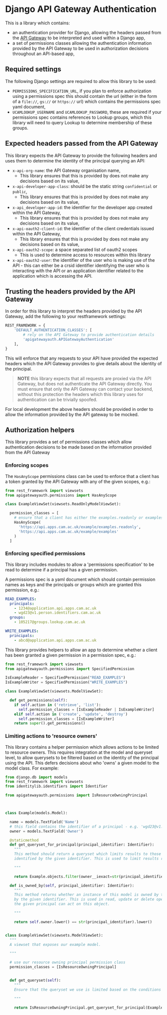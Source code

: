 # Django API Gateway Authentication

This is a library which contains:

* an authentication provider for Django, allowing the headers passed from the
  [API Gateway](https://developer.api.apps.cam.ac.uk/your-api-here) to be interpreted
  and used within a Django app,
* a set of permissions classes allowing the authentication information provided by the API Gateway
  to be used in authorization decisions throughout an API-based app,

## Required settings

The following Django settings are required to allow this library to be used:

* `PERMISSIONS_SPECIFICATION_URL`, if you plan to enforce authorization using a permissions spec
    this should contain the url (either in the form of a `file://`, `gs://` or `https://` url)
    which contains the permissions spec yaml document,
* `UCAMLOOKUP_USERNAME` and `UCAMLOOKUP_PASSWORD`, these are required if your permissions spec
    contains references to Lookup groups, which this library will need to query Lookup to
    determine membership of these groups.

## Expected headers passed from the API Gateway

This library expects the API Gateway to provide the following headers and uses them to determine
the identity of the principal querying an API:

* `x-api-org-name`: the API Gateway organisation name,
  * This library ensures that this is provided by does not make any decisions based on its value,
* `x-api-developer-app-class`: should be the static string `confidential` or `public`,
  * This library ensures that this is provided by does not make any decisions based on its value,
* `x-api_developer-app-id`: the identifier for the developer app created within the API Gateway,
  * This library ensures that this is provided by does not make any decisions based on its value,
* `x-api-oauth2-client-id`: the identifier of the client credentials issued within the API Gateway,
  * This library ensures that this is provided by does not make any decisions based on its value,
* `x-api-oauth2-scope`: a space separated list of oauth2 scopes
  * This is used to determine access to resources within this library
* `x-api-oauth2-user`: the identifier of the user who is making use of the API - this can either be
  a crsid identifier identifying the user who is interacting with the API or an application
  identifier related to the application which is accessing the API.

## Trusting the headers provided by the API Gateway

In order for this library to interpret the headers provided by the API Gateway, add the following
to your restframework settings:

```py
REST_FRAMEWORK = {
    'DEFAULT_AUTHENTICATION_CLASSES': [
        # rely on the API Gateway to provide authentication details
        'apigatewayauth.APIGatewayAuthentication'
    ],
}
```

This will enforce that any requests to your API have provided the expected headers which the
API Gateway provides to give details about the identity of the principal.

> **NOTE** this library expects that all requests are proxied via the API Gateway, but does not
> authenticate the API Gateway directly. You must ensure that only the API Gateway can contact your
> backend, without this protection the headers which this library uses for authentication can be
> trivially spoofed.

For local development the above headers should be provided in order to allow the information
provided by the API gateway to be mocked.

## Authorization helpers

This library provides a set of permissions classes which allow authentication decisions to be made
based on the information provided from the API Gateway

### Enforcing scopes

The `HasAnyScope` permissions class can be used to enforce that a client has a token granted by the
API Gateway with any of the given scopes, e.g.:

```py
from rest_framework import viewsets
from apigatewayauth.permissions import HasAnyScope

class ExampleViewSet(viewsets.ReadOnlyModelViewSet):

  permission_classes = [
    # ensure that a client has either the examples.readonly or examples scopes:
    HasAnyScope(
      'https://api.apps.cam.ac.uk/example/examples.readonly',
      'https://api.apps.cam.ac.uk/example/examples'
    )
  ]
```

### Enforcing specified permissions

This library includes modules to allow a 'permissions specification' to be read to determine if
a principal has a given permission.

A permissions spec is a yaml document which should contain permission names as keys and the
principals or groups which are granted this permission, e.g.:

```yml
READ_EXAMPLES:
  principals:
    - 1234@application.api.apps.cam.ac.uk
    - wgd23@v1.person.identifiers.cam.ac.uk
  groups:
    - 105217@groups.lookup.cam.ac.uk

WRITE_EXAMPLES:
  principals:
    - abcd@application.api.apps.cam.ac.uk
```

This library provides helpers to allow an app to determine whether a client has been granted a
given permission in a permission spec, e.g.:

```py
from rest_framework import viewsets
from apigatewayauth.permissions import SpecifiedPermission

IsExampleReader = SpecifiedPermission("READ_EXAMPLES")
IsExampleWriter = SpecifiedPermission("WRITE_EXAMPLES")

class ExampleViewSet(viewsets.ModelViewSet):

  def get_permissions(self):
    if self.action in ('retrieve', 'list'):
      self.permission_classes = [IsExampleReader | IsExampleWriter]
    elif self.action in ('create', 'update', 'destroy')
      self.permission_classes = [IsExampleWriter]
    return super().get_permissions()
```

### Limiting actions to 'resource owners'

This library contains a helper permission which allows actions to be limited to resource owners.
This requires integration at the model and queryset level, to allow querysets to be filtered
based on the identity of the principal using the API. This defers decisions about who 'owns' a
given model to the model class. For example:

```py
from django.db import models
from rest_framework import viewsets
from identitylib.identifiers import Identifier

from apigatewayauth.permissions import IsResourceOwningPrincipal



class Example(models.Model):

  name = models.TextField('Name')
  # this field contains the identifier of a principal - e.g. 'wgd23@v1.person.identifiers.cam.ac.uk'
  owner = models.TextField('Owner')

  @staticmethod
  def get_queryset_for_principal(principal_identifier: Identifier):
    """
    This method should return a queryset which limits results to those owned by the principal
    identified by the given identifier. This is used to limit results returned from list endpoints.

    """

    return Example.objects.filter(owner__iexact=str(principal_identifier))

  def is_owned_by(self, principal_identifier: Identifier):
    """
    This method returns whether an instance of this model is owned by the principal identified
    by the given identifier. This is used in read, update or delete operations to determine if
    the given principal can act on this object.

    """

    return self.owner.lower() == str(principal_identifier).lower()


class ExampleViewSet(viewsets.ModelViewSet):
  """
  A viewset that exposes our example model.

  """

  # use our resource owning principal permission class
  permission_classes = [IsResourceOwningPrincipal]


  def get_queryset(self):
    """
    Ensure that the queryset we use is limited based on the conditions we've defined on our model.

    """

    return IsResourceOwningPrincipal.get_queryset_for_principal(Example, self.request)

